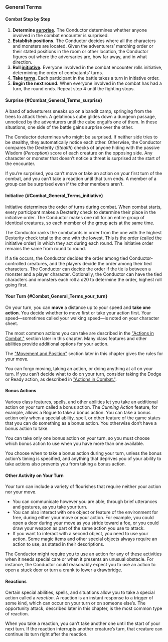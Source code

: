 ### General Terms

#### Combat Step by Step

1. **Determine [surprise](#Combat_General_Terms_surprise).**
   The Conductor determines whether anyone involved in the combat encounter is surprised.
2. **Establish positions.**
   The Conductor decides where all the characters and monsters are located.
   Given the adventurers’ marching order or their stated positions in the room or other location, the Conductor figures out where the adversaries are, how far away, and in what direction.
3. **Roll [initiative](#Combat_General_Terms_initiative).**
   Everyone involved in the combat encounter rolls initiative, determining the order of combatants’ turns.
4. **Take [turns](#Combat_General_Terms_your_turn).**
   Each participant in the battle takes a turn in initiative order.
5. **Begin the next round.**
   When everyone involved in the combat has had a turn, the round ends.
   Repeat step 4 until the fighting stops.

#### Surprise {#Combat_General_Terms_surprise}

A band of adventurers sneaks up on a <span class="monster monster-Bandit_bandit">bandit</span> camp, springing from the trees to attack them.
A gelatinous cube glides down a dungeon passage, unnoticed by the adventurers until the cube engulfs one of them.
In these situations, one side of the battle gains surprise over the other.

The Conductor determines who might be surprised.
If neither side tries to be stealthy, they automatically notice each other.
Otherwise, the Conductor compares the Dexterity (_Stealth_) checks of anyone hiding with the passive Wisdom (_Perception_) score of each creature on the opposing side.
Any character or monster that doesn’t notice a threat is surprised at the start of the encounter.

If you’re surprised, you can’t move or take an action on your first turn of the combat, and you can’t take a reaction until that turn ends.
A member of a group can be surprised even if the other members aren’t.

#### Initiative {#Combat_General_Terms_initiative}

Initiative determines the order of turns during combat.
When combat starts, every participant makes a Dexterity check to determine their place in the initiative order.
The Conductor makes one roll for an entire group of identical creatures, so each member of the group acts at the same time.

The Conductor ranks the combatants in order from the one with the highest Dexterity check total to the one with the lowest.
This is the order (called the initiative order) in which they act during each round.
The initiative order remains the same from round to round.

If a tie occurs, the Conductor decides the order among tied Conductor-controlled creatures, and the players decide the order among their tied characters.
The Conductor can decide the order if the tie is between a monster and a player character.
Optionally, the Conductor can have the tied characters and monsters each roll a d20 to determine the order, highest roll going first.

#### Your Turn {#Combat_General_Terms_your_turn}

On your turn, you can **move** a distance up to your speed and **take one action**.
You decide whether to move first or take your action first.
Your speed—sometimes called your walking speed—is noted on your character sheet.

The most common actions you can take are described in the ["Actions in Combat."](#Combat_Actions_actions_in_combat) section later in this chapter.
Many class features and other abilities provide additional options for your action.

The ["Movement and Position"](#Combat_Movement_and_Position_movement_and_position) section later in this chapter gives the rules for your move.

You can forgo moving, taking an action, or doing anything at all on your turn.
If you can’t decide what to do on your turn, consider taking the Dodge or Ready action, as described in ["Actions in Combat."](#Combat_Actions_actions_in_combat).

#### Bonus Actions

Various class features, spells, and other abilities let you take an additional action on your turn called a bonus action.
The _Cunning Action_ feature, for example, allows a Rogue to take a bonus action.
You can take a bonus action only when a special ability, spell, or other feature of the game states that you can do something as a bonus action.
You otherwise don’t have a bonus action to take.

You can take only one bonus action on your turn, so you must choose which bonus action to use when you have more than one available.

You choose when to take a bonus action during your turn, unless the bonus action’s timing is specified, and anything that deprives you of your ability to take actions also prevents you from taking a bonus action.

#### Other Activity on Your Turn

Your turn can include a variety of flourishes that require neither your action nor your move.

- You can communicate however you are able, through brief utterances and gestures, as you take your turn.
- You can also interact with one object or feature of the environment for free, during either your move or your action.
  For example, you could open a door during your move as you stride toward a foe, or you could draw your weapon as part of the same action you use to attack.
- If you want to interact with a second object, you need to use your action.
  Some magic items and other special objects always require an action to use, as stated in their descriptions.

The Conductor might require you to use an action for any of these activities when it needs special care or when it presents an unusual obstacle.
For instance, the Conductor could reasonably expect you to use an action to open a stuck door or turn a crank to lower a drawbridge.

#### Reactions

Certain special abilities, spells, and situations allow you to take a special action called a _reaction_.
A reaction is an instant response to a trigger of some kind, which can occur on your turn or on someone else’s.
The opportunity attack, described later in this chapter, is the most common type of reaction.

When you take a reaction, you can’t take another one until the start of your next turn.
If the reaction interrupts another creature’s turn, that creature can continue its turn right after the reaction.
